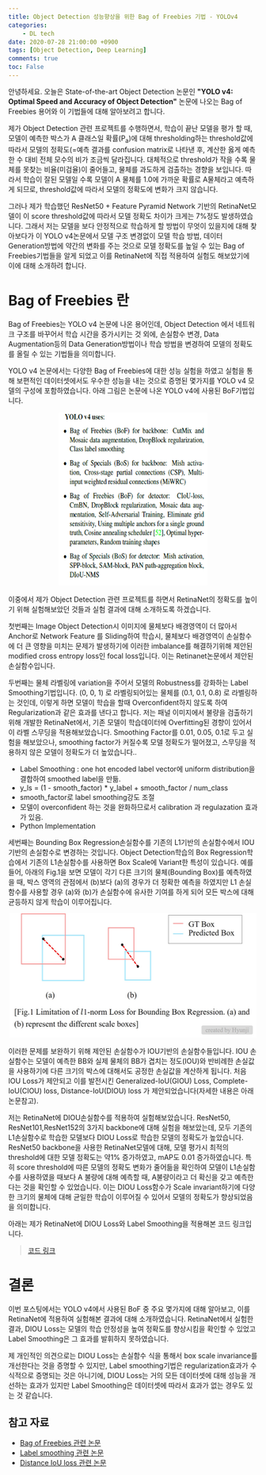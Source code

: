 ```yaml
---
title: Object Detection 성능향상을 위한 Bag of Freebies 기법 - YOLOv4
categories:
    - DL tech
date: 2020-07-28 21:00:00 +0900
tags: [Object Detection, Deep Learning]    
comments: true
toc: False
---
```

안녕하세요. 오늘은 State-of-the-art Object Detection 논문인 **"YOLO v4: Optimal Speed and Accuracy of Object Detection"** 논문에 나오는 Bag of Freebies 용어와 이 기법들에 대해 알아보려고 합니다. 

제가 Object Detection 관련 프로젝트를 수행하면서, 학습이 끝난 모델을 평가 할 때, 모델이 예측한 박스가 A 클래스일 확률(P<sub>a</sub>)에 대해 thresholding하는 threshold값에 따라서 모델의 정확도(=예측 결과를 confusion matrix로 나타낸 후, 계산한 옳게 예측한 수 대비 전체 모수의 비가 조금씩 달라집니다. 
대체적으로 threshold가 작을 수록 물체를 못찾는 비율(미검율)이 줄어들고, 물체를 과도하게 검출하는 경향을 보입니다. 따라서 학습이 잘된 모델일 수록 모델이 A 물체를 1.0에 가까운 확률로 A물체라고 예측하게 되므로, threshold값에 따라서 모델의 정확도에 변화가 크지 않습니다.

그러나 제가 학습했던 ResNet50 + Feature Pyramid Network 기반의 RetinaNet모델이 이 score threshold값에 따라서 모델 정확도 차이가 크게는 7%정도 발생하였습니다. 그래서 저는 모델을 보다 안정적으로 학습하게 할 방법이 무엇이 있을지에 대해 찾아보다가 이 YOLO v4논문에서 모델 구조 변경없이 
모델 학습 방법, 데이터 Generation방법에 약간의 변화를 주는 것으로 모델 정확도를 높일 수 있는 Bag of Freebies기법들을 알게 되었고 이를 RetinaNet에 직접 적용하여 실험도 해보았기에 이에 대해 소개하려 합니다.
 
 
Bag of Freebies 란
=========================================================================================
Bag of Freebies는 YOLO v4 논문에 나온 용어인데, Object Detection 에서 네트워크 구조를 바꾸어서 학습 시간을 증가시키는 것 외에,
 손실함수 변경, Data Augmentation등의 Data Generation방법이나 학습 방법을 변경하여 모델의 정확도를 올릴 수 있는 기법들을 의미합니다. 
 
 YOLO v4 논문에서는 다양한 Bag of Freebies에 대한 성능 실험을 하였고 실험을 통해 보편적인 데이터셋에서도 우수한 성능을 내는 것으로 증명된 몇가지를 YOLO v4 모델의 구성에 포함하였습니다. 아래 그림은 논문에 나온 YOLO v4에 사용된 BoF기법입니다.
 <center><img src="/assets/images/bagoffreebies.PNG" width="300" height="350"></center> 
 
 이중에서 제가 Object Detection 관련 프로젝트를 하면서 RetinaNet의 정확도를 높이기 위해 실험해보았던 것들과 실험 결과에 대해 소개하도록 하겠습니다.     
   
첫번째는 Image Object Detection시 이미지에 물체보다 배경영역이 더 많아서 Anchor로 Network Feature 를 Sliding하여 학습시,
물체보다 배경영역이 손실함수에 더 큰 영향을 미치는 문제가 발생하기에 이러한 imbalance를 해결하기위해 제안된 modified cross entropy loss인 focal loss입니다. 이는 Retinanet논문에서 제안된 손실함수입니다.

두번째는 물체 라벨링에 variation을 주어서 모델의 Robustness를 강화하는 Label Smoothing기법입니다. (0, 0, 1) 로 라벨링되어있는 물체를 (0.1, 0.1, 0.8) 로 라벨링하는 것인데, 이렇게 하면 모델이 학습을 할때 Overconfident하지 않도록 하여 Regularization과 같은 효과를 낸다고 합니다.
저는 패널 이미지에서 불량을 검출하기 위해 개발한 RetinaNet에서, 기존 모델이 학습데이터에 Overfitting된 경향이 있어서 이 라벨 스무딩을 적용해보았습니다. 
Smoothing Factor를 0.01, 0.05, 0.1로 두고 실험을 해보았으나, smoothing factor가 커질수록 모델 정확도가 떨어졌고, 스무딩을 적용하지 않은 모델이 정확도가 더 높았습니다..
     
- Label Smoothing : one hot encoded label vector에 uniform distribution을 결합하여 smoothed label을 만듦.        
- y_ls  = (1 - smooth_factor) * y_label + smooth_factor / num_class
- smooth_factor로 label smoothing강도 조절
- 모델이 overconfident 하는 것을 완화하므로서 calibration 과 regulazation 효과가 있음.
- Python Implementation
 <script src="https://gist.github.com/HyunjiEllenPak/dc45cc37fcc28eaac6288fd4b3c019e2.js"></script> 

세번째는 Bounding Box Regression손실함수를 기존의 L1기반의 손실함수에서 IOU기반의 손실함수로 변경하는 것입니다. Object Detection학습의 Box Regression학습에서 기존의 L1손실함수를 사용하면 Box Scale에 Variant한 특성이 있습니다. 
예를 들어, 아래의 Fig.1을 보면 모델이 각기 다른 크기의 물체(Bounding Box)를 예측하였을 때, 박스 영역의 관점에서 (b)보다 (a)의 경우가 더 정확한 예측을 하였지만 L1 손실함수를 사용할 경우 (a)와 (b)가 손실함수에 유사한 기여를 하게 되어 모든 박스에 대해 균등하지 않게 학습이 이루어집니다. 
<center><img src="/assets/images/mse_problem.jpg" width="500" height="250"></center>

이러한 문제를 보완하기 위해 제안된 손실함수가 IOU기반의 손실함수들입니다. IOU 손실함수는 모델이 예측한 BB와 실제 물체의 BB가 겹치는 정도(IOU)와 반비례한 손실값을 사용하기에 다른 크기의 박스에 대해서도 공정한 손실값을 계산하게 됩니다. 
처음 IOU Loss가 제안되고 이를 발전시킨 Generalized-IoU(GIOU) Loss, Complete-IoU(CIOU) loss, Distance-IoU(DIOU) loss 가 제안되었습니다(자세한 내용은 아래 논문참고). 
 
저는 RetinaNet에 DIOU손실함수를 적용하여 실험해보았습니다. ResNet50, ResNet101,ResNet152의 3가지 backbone에 대해 실험을 해보았는데, 모두 기존의 L1손실함수로 학습한 모델보다 DIOU Loss로 학습한 모델의 정확도가 높았습니다. 
 ResNet50 backbone을 사용한 RetinaNet모델에 대해, 모델 평가시 최적의 threshold에 대한 모델 정확도는 약1% 증가하였고, mAP도 0.01 증가하였습니다. 
 특히 score threshold에 따른 모델의 정확도 변화가 줄어듦을 확인하여 모델이 L1손실함수를 사용하였을 때보다 A 불량에 대해 예측할 때, A불량이라고 더 확신을 갖고 예측한다는 것을 확인할 수 있었습니다. 이는 DIOU Loss함수가 Scale invariant하기에 다양한 크기의 물체에 대해 균일한 학습이 이루어질 수 있어서 모델의 정확도가 향상되었음을 의미합니다.         

 아래는 제가 RetinaNet에 DIOU Loss와 Label Smoothing을 적용해본 코드 링크입니다.
> [코드 링크](https://github.com/HyunjiClairePak/keras-retinanet)

결론 
==============
이번 포스팅에서는 YOLO v4에서 사용된 BoF 중 주요 몇가지에 대해 알아보고, 이를 RetinaNet에 적용하여 실험해본 결과에 대해 소개하였습니다. 
RetinaNet에서 실험한 결과, DIOU Loss는 모델의 학습 안정성을 높여 정확도를 향상시킴을 확인할 수 있었고 Label Smoothing은 그 효과를 발휘하지 못하였습니다. 

제 개인적인 의견으로는 DIOU Loss는 손실함수 식을 통해서 box scale invariance를 개선한다는 것을 증명할 수 있지만, 
Label smoothing기법은 regularization효과가 수식적으로 증명되는 것은 아니기에, DIOU Loss는 거의 모든 데이터셋에 대해 성능을 개선하는 효과가 있지만 Label Smoothing은 데이터셋에 따라서 효과가 없는 경우도 있는 것 같습니다.  
      
    
 
 참고 자료
-----------------------------------------------------------------------
 - [Bag of Freebies 관련 논문](https://arxiv.org/pdf/2004.10934.pdf)
 - [Label smoothing 관련 논문](https://www.cv-foundation.org/openaccess/content_cvpr_2016/papers/Szegedy_Rethinking_the_Inception_CVPR_2016_paper.pdf)
 - [Distance IoU loss 관련 논문](https://arxiv.org/pdf/1911.08287.pdf)